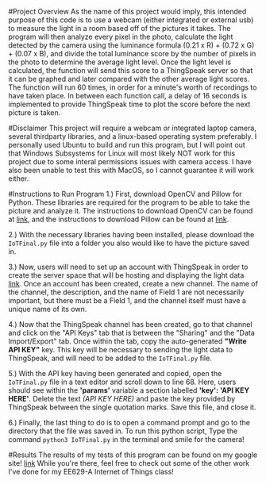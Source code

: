 #Project Overview
As the name of this project would imply, this intended purpose of this code is to use a webcam (either integrated or external usb) to 
measure the light in a room based off of the pictures it takes. The program will then analyze every pixel in the photo, calculate the 
light detected by the camera using the luminance formula (0.21 x R) + (0.72 x G) + (0.07 x B), and divide the total luminance score by the
number of pixels in the photo to determine the average light level. Once the light level is calculated, the function will send this 
score to a ThingSpeak server so that it can be graphed and later compared with the other average light scores. The function will run 60
times, in order for a minute's worth of recordings to have taken place. In between each function call, a delay of 16 seconds is implemented
to provide ThingSpeak time to plot the score before the next picture is taken. 

#Disclaimer
This project will require a webcam or integrated laptop camera, several thirdparty libraries, and a linux-based operating system preferably. 
I personally used Ubuntu to build and run this program, but I will point out that Windows Subsystems for Linux will most likely NOT work for 
this project due to some interal permissions issues with camera access. I have also been unable to test this with MacOS, so I cannot 
guarantee it will work either.

#Instructions to Run Program
1.) First, download OpenCV and Pillow for Python. These libraries are required for the program to be able to take the picture and analyze it.
    The instructions to download OpenCV can be found at [link](https://pypi.org/project/opencv-python/), and the instructions to download Pillow
    can be found at [link](https://pillow.readthedocs.io/en/stable/installation.html).
    
2.) With the necessary libraries having been installed, please download the `IoTFinal.py` file into a folder you also would like to have the
    picture saved in. 
    
3.) Now, users will need to set up an account with ThingSpeak in order to create the server space that will be hosting and displaying the 
    light data [link](https://thingspeak.com/). Once an account has been created, create a new channel. The name of the channel, the 
    description, and the name of Field 1 are not necessarily important, but there must be a Field 1, and the channel itself must have a 
    unique name of its own.
    
4.) Now that the ThingSpeak channel has been created, go to that channel and click on the "API Keys" tab that is between the "Sharing" and
    the "Data Import/Export" tab. Once within the tab, copy the auto-generated **"Write API KEY"** key. This key will be necessary to sending
    the light data to ThingSpeak, and will need to be added to the `IoTFinal.py` file.
    
5.) With the API key having been generated and copied, open the `IoTFinal.py` file in a text editor and scroll down to line 68. Here, users
    should see within the **'params'** variable a section labelled **'key': 'API KEY HERE'**. Delete the text *(API KEY HERE)* and paste the key 
    provided by ThingSpeak between the single quotation marks. Save this file, and close it.
    
6.) Finally, the last thing to do is to open a command prompt and go to the directory that the file was saved in. To run this python script,
    Type the command `python3 IoTFinal.py` in the terminal and smile for the camera!
    
#Results
The results of my tests of this program can be found on my google site! [link](https://sites.google.com/stevens.edu/ee629hat/final-project?authuser=0)
While you're there, feel free to check out some of the other work I've done for my EE629-A Internet of Things class!
